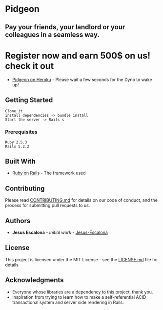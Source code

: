 # Pidgeon

## Pay your friends, your landlord or your colleagues in a seamless way.

# Register now and earn **500$** on us! check it out
* [Pidgeon on Heroku](https://pidgeon.herokuapp.com/) - Please wait a few seconds for the Dyno to wake up!

## Getting Started
```
Clone it
install dependencies -> bundle install
Start the server -> Rails s
```

### Prerequisites

```
Ruby 2.5.3
Rails 5.2.2
```

## Built With

* [Ruby on Rails](https://rubyonrails.org/) - The framework used

## Contributing

Please read [CONTRIBUTING.md](https://gist.github.com/PurpleBooth/b24679402957c63ec426) for details on our code of conduct, and the process for submitting pull requests to us.

## Authors

* **Jesus Escalona** - *Initial work* - [Jesus-Escalona](https://github.com/jesus-escalona)

## License

This project is licensed under the MIT License - see the [LICENSE.md](LICENSE.md) file for details

## Acknowledgments

* Everyone whose libraries are a dependency to this project, thank you.
* Inspiration from trying to learn how to make a self-referential ACID transactional system and server side rendering in Rails.
